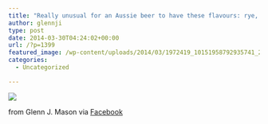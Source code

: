 ```yaml
---
title: "Really unusual for an Aussie beer to have these flavours: rye, of course, hints of vanilla, a lingering aftertaste thats almost bbq pork."
author: glennji
type: post
date: 2014-03-30T04:24:02+00:00
url: /?p=1399
featured_image: /wp-content/uploads/2014/03/1972419_10151958792935741_2033424660_n.jpg
categories:
  - Uncategorized

---
```

<div>
  <img src='/wp-content/uploads/2014/03/1972419_10151958792935741_2033424660_n.jpg' style='max-width:600px;' /></p> 
  
  <div>
    from Glenn J. Mason via <a href="http://ift.tt/1gOGYXS">Facebook</a>
  </div>
</div>
